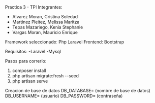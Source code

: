 Practica 3 - TPI
Integrantes:
- Alvarez Moran, Cristina Soledad
- Martinez Pleitez, Melissa Maritza
- Tepas Mazariego, Kenia Stephanie
- Vargas Moran, Mauricio Enrique

Framework seleccionado: Php Laravel
Frontend: Bootstrap


Requisitos:
-Laravel
-Mysql

Pasos para correrlo:

1. composer install
2. php artisan migrate:fresh --seed
3. php artisan serve


Creacion de base de datos 
DB_DATABASE= (nombre de base de datos)
DB_USERNAME= (usuario)
DB_PASSWORD= (contraseña)


